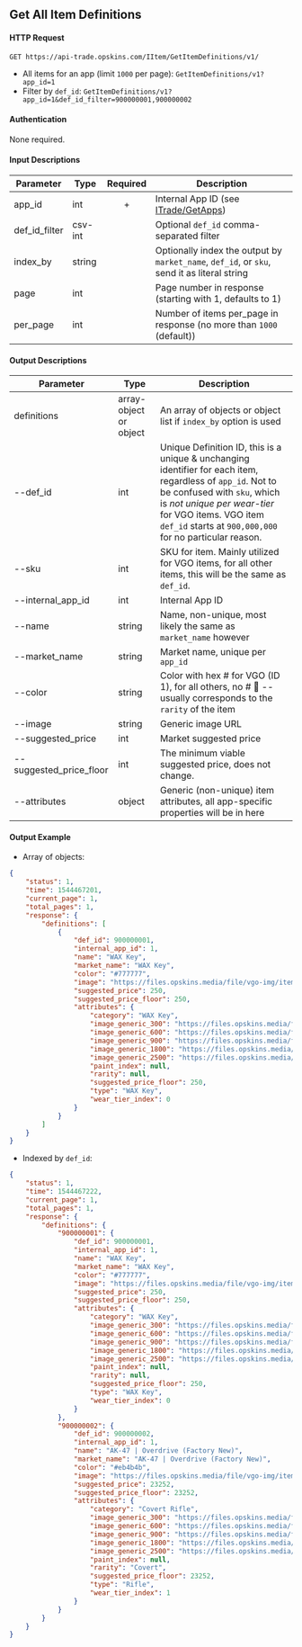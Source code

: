 ## Get All Item Definitions

#### HTTP Request

`GET https://api-trade.opskins.com/IItem/GetItemDefinitions/v1/`

- All items for an app (limit `1000` per page): `GetItemDefinitions/v1?app_id=1`
- Filter by `def_id`: `GetItemDefinitions/v1?app_id=1&def_id_filter=900000001,900000002`

#### Authentication

None required.

#### Input Descriptions

Parameter | Type | Required   | Description
--------- | -----| :--------: | -----------
app_id | int | + | Internal App ID (see [ITrade/GetApps](/ITrade/GetApps.md))
def_id_filter | csv-int |  | Optional `def_id` comma-separated filter
index_by | string | | Optionally index the output by `market_name`, `def_id`, or `sku`, send it as literal string
page | int |  | Page number in response (starting with 1, defaults to 1) 
per_page | int | | Number of items per_page in response (no more than `1000` (default))

#### Output Descriptions

Parameter | Type | Description
--------- | ---- | -----------
definitions | array-object or object | An array of objects or object list if `index_by` option is used
--def_id | int | Unique Definition ID, this is a unique & unchanging identifier for each item, regardless of `app_id`. Not to be confused with `sku`, which is *not unique per wear-tier* for VGO items. VGO item `def_id` starts at `900,000,000` for no particular reason.
--sku | int | SKU for item. Mainly utilized for VGO items, for all other items, this will be the same as `def_id`.
--internal_app_id | int | Internal App ID
--name | string | Name, non-unique, most likely the same as `market_name` however
--market_name | string | Market name, unique per `app_id`
--color | string | Color with hex # for VGO (ID 1), for all others, no # 🙁 -- usually corresponds to the `rarity` of the item
--image | string | Generic image URL
--suggested_price | int | Market suggested price
--suggested_price_floor | int | The minimum viable suggested price, does not change.
--attributes | object | Generic (non-unique) item attributes, all app-specific properties will be in here

#### Output Example
- Array of objects:
```json
{
    "status": 1,
    "time": 1544467201,
    "current_page": 1,
    "total_pages": 1,
    "response": {
        "definitions": [
            {
                "def_id": 900000001,
                "internal_app_id": 1,
                "name": "WAX Key",
                "market_name": "WAX Key",
                "color": "#777777",
                "image": "https://files.opskins.media/file/vgo-img/item/wax-key-300.png",
                "suggested_price": 250,
                "suggested_price_floor": 250,
                "attributes": {
                    "category": "WAX Key",
                    "image_generic_300": "https://files.opskins.media/file/vgo-img/item/wax-key-300.png",
                    "image_generic_600": "https://files.opskins.media/file/vgo-img/item/wax-key-600.png",
                    "image_generic_900": "https://files.opskins.media/file/vgo-img/item/wax-key-900.png",
                    "image_generic_1800": "https://files.opskins.media/file/vgo-img/item/wax-key-1800.png",
                    "image_generic_2500": "https://files.opskins.media/file/vgo-img/item/wax-key-2500.png",
                    "paint_index": null,
                    "rarity": null,
                    "suggested_price_floor": 250,
                    "type": "WAX Key",
                    "wear_tier_index": 0
                }
            }
        ]
    }
}
```

- Indexed by `def_id`:

```json
{
    "status": 1,
    "time": 1544467222,
    "current_page": 1,
    "total_pages": 1,
    "response": {
        "definitions": {
            "900000001": {
                "def_id": 900000001,
                "internal_app_id": 1,
                "name": "WAX Key",
                "market_name": "WAX Key",
                "color": "#777777",
                "image": "https://files.opskins.media/file/vgo-img/item/wax-key-300.png",
                "suggested_price": 250,
                "suggested_price_floor": 250,
                "attributes": {
                    "category": "WAX Key",
                    "image_generic_300": "https://files.opskins.media/file/vgo-img/item/wax-key-300.png",
                    "image_generic_600": "https://files.opskins.media/file/vgo-img/item/wax-key-600.png",
                    "image_generic_900": "https://files.opskins.media/file/vgo-img/item/wax-key-900.png",
                    "image_generic_1800": "https://files.opskins.media/file/vgo-img/item/wax-key-1800.png",
                    "image_generic_2500": "https://files.opskins.media/file/vgo-img/item/wax-key-2500.png",
                    "paint_index": null,
                    "rarity": null,
                    "suggested_price_floor": 250,
                    "type": "WAX Key",
                    "wear_tier_index": 0
                }
            },
            "900000002": {
                "def_id": 900000002,
                "internal_app_id": 1,
                "name": "AK-47 | Overdrive (Factory New)",
                "market_name": "AK-47 | Overdrive (Factory New)",
                "color": "#eb4b4b",
                "image": "https://files.opskins.media/file/vgo-img/item/ak-47-overdrive-factory-new-300.png",
                "suggested_price": 23252,
                "suggested_price_floor": 23252,
                "attributes": {
                    "category": "Covert Rifle",
                    "image_generic_300": "https://files.opskins.media/file/vgo-img/item/ak-47-overdrive-factory-new-300.png",
                    "image_generic_600": "https://files.opskins.media/file/vgo-img/item/ak-47-overdrive-factory-new-600.png",
                    "image_generic_900": "https://files.opskins.media/file/vgo-img/item/ak-47-overdrive-factory-new-900.png",
                    "image_generic_1800": "https://files.opskins.media/file/vgo-img/item/ak-47-overdrive-factory-new-1800.png",
                    "image_generic_2500": "https://files.opskins.media/file/vgo-img/item/ak-47-overdrive-factory-new-2500.png",
                    "paint_index": null,
                    "rarity": "Covert",
                    "suggested_price_floor": 23252,
                    "type": "Rifle",
                    "wear_tier_index": 1
                }
            }
        }
    }
}
```
